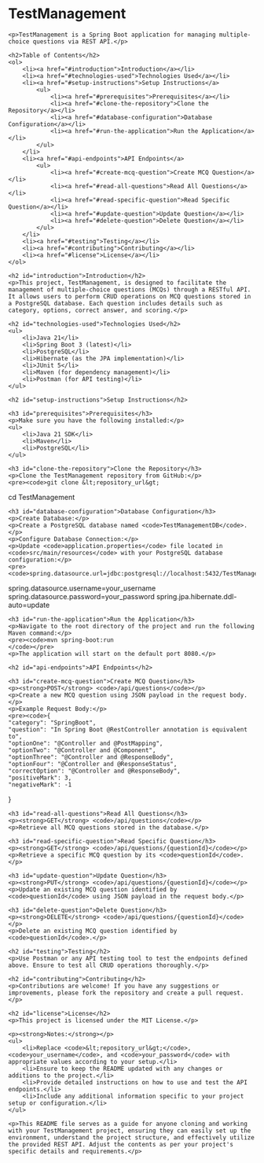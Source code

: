 <!DOCTYPE html>
<html lang="en">
<head>
    <meta charset="UTF-8">
    <title>TestManagement</title>
</head>
<body>
    <h1>TestManagement</h1>

    <p>TestManagement is a Spring Boot application for managing multiple-choice questions via REST API.</p>

    <h2>Table of Contents</h2>
    <ol>
        <li><a href="#introduction">Introduction</a></li>
        <li><a href="#technologies-used">Technologies Used</a></li>
        <li><a href="#setup-instructions">Setup Instructions</a>
            <ul>
                <li><a href="#prerequisites">Prerequisites</a></li>
                <li><a href="#clone-the-repository">Clone the Repository</a></li>
                <li><a href="#database-configuration">Database Configuration</a></li>
                <li><a href="#run-the-application">Run the Application</a></li>
            </ul>
        </li>
        <li><a href="#api-endpoints">API Endpoints</a>
            <ul>
                <li><a href="#create-mcq-question">Create MCQ Question</a></li>
                <li><a href="#read-all-questions">Read All Questions</a></li>
                <li><a href="#read-specific-question">Read Specific Question</a></li>
                <li><a href="#update-question">Update Question</a></li>
                <li><a href="#delete-question">Delete Question</a></li>
            </ul>
        </li>
        <li><a href="#testing">Testing</a></li>
        <li><a href="#contributing">Contributing</a></li>
        <li><a href="#license">License</a></li>
    </ol>

    <h2 id="introduction">Introduction</h2>
    <p>This project, TestManagement, is designed to facilitate the management of multiple-choice questions (MCQs) through a RESTful API. It allows users to perform CRUD operations on MCQ questions stored in a PostgreSQL database. Each question includes details such as category, options, correct answer, and scoring.</p>

    <h2 id="technologies-used">Technologies Used</h2>
    <ul>
        <li>Java 21</li>
        <li>Spring Boot 3 (latest)</li>
        <li>PostgreSQL</li>
        <li>Hibernate (as the JPA implementation)</li>
        <li>JUnit 5</li>
        <li>Maven (for dependency management)</li>
        <li>Postman (for API testing)</li>
    </ul>

    <h2 id="setup-instructions">Setup Instructions</h2>

    <h3 id="prerequisites">Prerequisites</h3>
    <p>Make sure you have the following installed:</p>
    <ul>
        <li>Java 21 SDK</li>
        <li>Maven</li>
        <li>PostgreSQL</li>
    </ul>

    <h3 id="clone-the-repository">Clone the Repository</h3>
    <p>Clone the TestManagement repository from GitHub:</p>
    <pre><code>git clone &lt;repository_url&gt;
cd TestManagement
    </code></pre>

    <h3 id="database-configuration">Database Configuration</h3>
    <p>Create Database:</p>
    <p>Create a PostgreSQL database named <code>TestManagementDB</code>.</p>
    <p>Configure Database Connection:</p>
    <p>Update <code>application.properties</code> file located in <code>src/main/resources</code> with your PostgreSQL database configuration:</p>
    <pre><code>spring.datasource.url=jdbc:postgresql://localhost:5432/TestManagementDB
spring.datasource.username=your_username
spring.datasource.password=your_password
spring.jpa.hibernate.ddl-auto=update
    </code></pre>

    <h3 id="run-the-application">Run the Application</h3>
    <p>Navigate to the root directory of the project and run the following Maven command:</p>
    <pre><code>mvn spring-boot:run
    </code></pre>
    <p>The application will start on the default port 8080.</p>

    <h2 id="api-endpoints">API Endpoints</h2>

    <h3 id="create-mcq-question">Create MCQ Question</h3>
    <p><strong>POST</strong> <code>/api/questions</code></p>
    <p>Create a new MCQ question using JSON payload in the request body.</p>
    <p>Example Request Body:</p>
    <pre><code>{
    "category": "SpringBoot",
    "question": "In Spring Boot @RestController annotation is equivalent to",
    "optionOne": "@Controller and @PostMapping",
    "optionTwo": "@Controller and @Component",
    "optionThree": "@Controller and @ResponseBody",
    "optionFour": "@Controller and @ResponseStatus",
    "correctOption": "@Controller and @ResponseBody",
    "positiveMark": 3,
    "negativeMark": -1
}
    </code></pre>

    <h3 id="read-all-questions">Read All Questions</h3>
    <p><strong>GET</strong> <code>/api/questions</code></p>
    <p>Retrieve all MCQ questions stored in the database.</p>

    <h3 id="read-specific-question">Read Specific Question</h3>
    <p><strong>GET</strong> <code>/api/questions/{questionId}</code></p>
    <p>Retrieve a specific MCQ question by its <code>questionId</code>.</p>

    <h3 id="update-question">Update Question</h3>
    <p><strong>PUT</strong> <code>/api/questions/{questionId}</code></p>
    <p>Update an existing MCQ question identified by <code>questionId</code> using JSON payload in the request body.</p>

    <h3 id="delete-question">Delete Question</h3>
    <p><strong>DELETE</strong> <code>/api/questions/{questionId}</code></p>
    <p>Delete an existing MCQ question identified by <code>questionId</code>.</p>

    <h2 id="testing">Testing</h2>
    <p>Use Postman or any API testing tool to test the endpoints defined above. Ensure to test all CRUD operations thoroughly.</p>

    <h2 id="contributing">Contributing</h2>
    <p>Contributions are welcome! If you have any suggestions or improvements, please fork the repository and create a pull request.</p>

    <h2 id="license">License</h2>
    <p>This project is licensed under the MIT License.</p>

    <p><strong>Notes:</strong></p>
    <ul>
        <li>Replace <code>&lt;repository_url&gt;</code>, <code>your_username</code>, and <code>your_password</code> with appropriate values according to your setup.</li>
        <li>Ensure to keep the README updated with any changes or additions to the project.</li>
        <li>Provide detailed instructions on how to use and test the API endpoints.</li>
        <li>Include any additional information specific to your project setup or configuration.</li>
    </ul>

    <p>This README file serves as a guide for anyone cloning and working with your TestManagement project, ensuring they can easily set up the environment, understand the project structure, and effectively utilize the provided REST API. Adjust the contents as per your project's specific details and requirements.</p>
</body>
</html>

